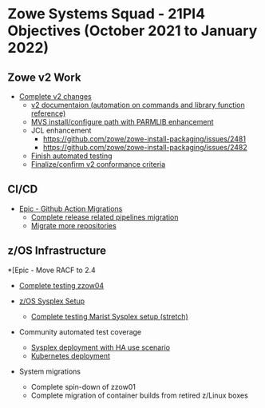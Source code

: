 # Zowe Systems Squad - 21PI4 Objectives (October 2021 to January 2022)

## Zowe v2 Work

* [Complete v2 changes](https://github.com/zowe/zowe-install-packaging/issues/2262)
  - [v2 documentaion (automation on commands and library function reference)](https://github.com/zowe/zowe-install-packaging/issues/2463)
  - [MVS install/configure path with PARMLIB enhancement](https://github.com/zowe/zowe-install-packaging/issues/2488)
  - JCL enhancement
      * https://github.com/zowe/zowe-install-packaging/issues/2481
      * https://github.com/zowe/zowe-install-packaging/issues/2482
  - [Finish automated testing](https://github.com/zowe/zowe-install-packaging/issues/2462)
  - [Finalize/confirm v2 conformance criteria](https://github.com/zowe/zowe-install-packaging/issues/2454)

## CI/CD 

* [Epic - Github Action Migrations](https://github.com/zowe/zowe-install-packaging/issues/2267)
  - [Complete release related pipelines migration](https://github.com/zowe/zowe-install-packaging/issues/2268)
  - [Migrate more repositories](https://github.com/zowe/zowe-install-packaging/issues/2270)

## z/OS Infrastructure

*[Epic - Move RACF to 2.4
  * [Complete testing zzow04](https://github.com/zowe/zowe-install-packaging/issues/1397)

* [z/OS Sysplex Setup](https://github.com/zowe/zowe-install-packaging/issues/1479)
  - [Complete testing Marist Sysplex setup (stretch)](https://github.com/zowe/zowe-install-packaging/issues/2271)

* Community automated test coverage
  - [Sysplex deployment with HA use scenario](https://github.com/zowe/zowe-install-packaging/issues/2271)
  - [Kubernetes deployment](https://github.com/zowe/zowe-install-packaging/issues/2251)

* System migrations
  - Complete spin-down of zzow01
  - Complete migration of container builds from retired z/Linux boxes
